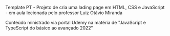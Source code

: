 Template
PT - Projeto de cria uma lading page em HTML, CSS e JavaScript - em aula lecionada pelo professor Luiz Otávio Miranda 

Conteúdo ministrado via portal Udemy na matéria de "JavaScript e TypeScript do básico ao avançado 2022"
